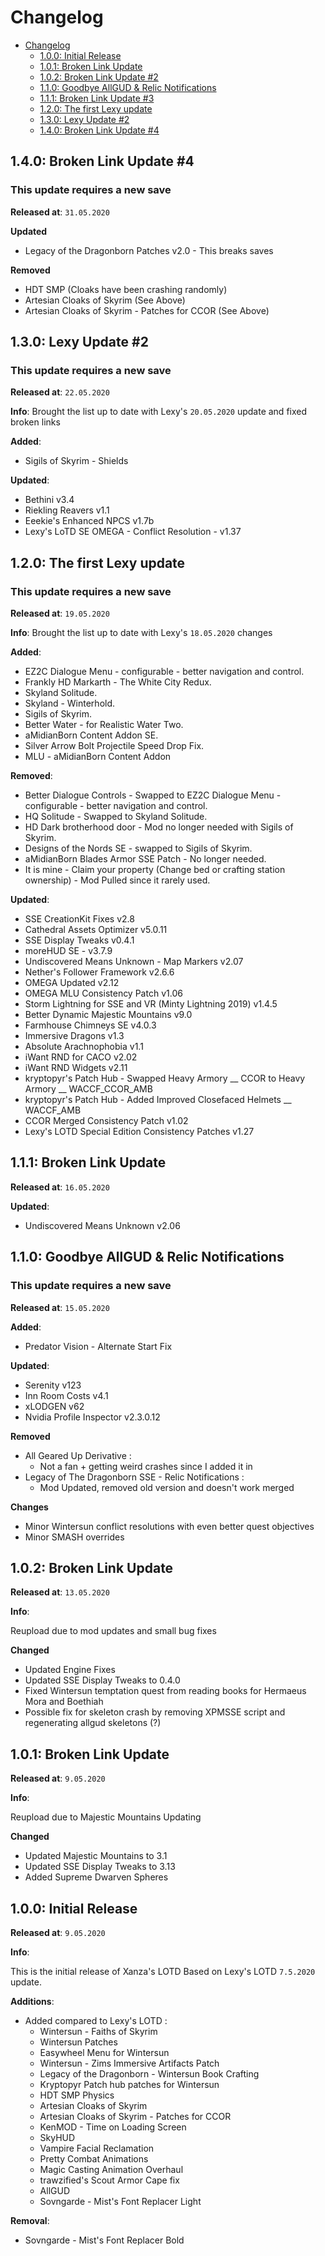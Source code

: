 # Changelog

- [Changelog](#changelog)
  - [1.0.0: Initial Release](#100-initial-release)
  - [1.0.1: Broken Link Update](#101-broken-link-update)
  - [1.0.2: Broken Link Update #2](#102-broken-link-update)
  - [1.1.0: Goodbye AllGUD & Relic Notifications](#110-goodbye-allgud--relic-notifications)
  - [1.1.1: Broken Link Update #3](#111-broken-link-update)
  - [1.2.0: The first Lexy update](#120-the-first-lexy-update)
  - [1.3.0: Lexy Update #2](#130-lexy-update-2)
  - [1.4.0: Broken Link Update #4](#140-broken-link-update-4)

## 1.4.0: Broken Link Update #4
### This update requires a new save
**Released at**: `31.05.2020`

**Updated**
- Legacy of the Dragonborn Patches v2.0 - This breaks saves

**Removed**
- HDT SMP (Cloaks have been crashing randomly)
- Artesian Cloaks of Skyrim (See Above)
- Artesian Cloaks of Skyrim - Patches for CCOR (See Above)

## 1.3.0: Lexy Update #2
### This update requires a new save
**Released at**: `22.05.2020`

**Info**:
Brought the list up to date with Lexy's `20.05.2020` update and fixed broken links

**Added**:
- Sigils of Skyrim - Shields

**Updated**:
- Bethini v3.4
- Riekling Reavers v1.1
- Eeekie's Enhanced NPCS v1.7b
- Lexy's LoTD SE OMEGA - Conflict Resolution - v1.37

## 1.2.0: The first Lexy update
### This update requires a new save
**Released at**: `19.05.2020`

**Info**:
Brought the list up to date with Lexy's `18.05.2020` changes

**Added**:
- EZ2C Dialogue Menu - configurable - better navigation and control.
- Frankly HD Markarth - The White City Redux.
- Skyland Solitude.
- Skyland - Winterhold.
- Sigils of Skyrim.
- Better Water - for Realistic Water Two.
- aMidianBorn Content Addon SE.
- Silver Arrow Bolt Projectile Speed Drop Fix.
- MLU - aMidianBorn Content Addon

**Removed**:
- Better Dialogue Controls - Swapped to EZ2C Dialogue Menu - configurable - better navigation and control.
- HQ Solitude - Swapped to Skyland Solitude.
- HD Dark brotherhood door - Mod no longer needed with Sigils of Skyrim.
- Designs of the Nords SE - swapped to Sigils of Skyrim.
- aMidianBorn Blades Armor SSE Patch - No longer needed.
- It is mine - Claim your property (Change bed or crafting station ownership) - Mod Pulled since it rarely used.

**Updated**:
- SSE CreationKit Fixes v2.8
- Cathedral Assets Optimizer v5.0.11
- SSE Display Tweaks v0.4.1
- moreHUD SE - v3.7.9
- Undiscovered Means Unknown - Map Markers v2.07
- Nether's Follower Framework v2.6.6
- OMEGA Updated v2.12
- OMEGA MLU Consistency Patch v1.06
- Storm Lightning for SSE and VR (Minty Lightning 2019) v1.4.5
- Better Dynamic Majestic Mountains v9.0
- Farmhouse Chimneys SE v4.0.3
- Immersive Dragons v1.3
- Absolute Arachnophobia v1.1
- iWant RND for CACO v2.02
- iWant RND Widgets v2.11
- kryptopyr's Patch Hub - Swapped Heavy Armory __ CCOR  to Heavy Armory __ WACCF_CCOR_AMB
- kryptopyr's Patch Hub - Added Improved Closefaced Helmets __ WACCF_AMB
- CCOR Merged Consistency Patch v1.02
- Lexy's LOTD Special Edition Consistency Patches v1.27

## 1.1.1: Broken Link Update

**Released at**: `16.05.2020`

**Updated**:
- Undiscovered Means Unknown v2.06


## 1.1.0: Goodbye AllGUD & Relic Notifications
### This update requires a new save
**Released at**: `15.05.2020`

**Added**:
- Predator Vision - Alternate Start Fix

**Updated**:
- Serenity v123
- Inn Room Costs v4.1
- xLODGEN v62
- Nvidia Profile Inspector v2.3.0.12

**Removed**
- All Geared Up Derivative : 
  - Not a fan + getting weird crashes since I added it in
- Legacy of The Dragonborn SSE - Relic Notifications : 
  - Mod Updated, removed old version and doesn't work merged

**Changes**
- Minor Wintersun conflict resolutions with even better quest objectives
- Minor SMASH overrides

## 1.0.2: Broken Link Update

**Released at**: `13.05.2020`

**Info**:

Reupload due to mod updates and small bug fixes

**Changed**
- Updated Engine Fixes
- Updated SSE Display Tweaks to 0.4.0
- Fixed Wintersun temptation quest from reading books for Hermaeus Mora and Boethiah
- Possible fix for skeleton crash by removing XPMSSE script and regenerating allgud skeletons (?)

## 1.0.1: Broken Link Update

**Released at**: `9.05.2020`

**Info**:

Reupload due to Majestic Mountains Updating

**Changed**
- Updated Majestic Mountains to 3.1
- Updated SSE Display Tweaks to 3.13
- Added Supreme Dwarven Spheres 

## 1.0.0: Initial Release

**Released at**: `9.05.2020`

**Info**:

This is the initial release of Xanza's LOTD Based on Lexy's LOTD `7.5.2020` update.

**Additions**:
- Added compared to Lexy's LOTD : 
  - Wintersun - Faiths of Skyrim
  - Wintersun Patches
  - Easywheel Menu for Wintersun
  - Wintersun - Zims Immersive Artifacts Patch
  - Legacy of the Dragonborn - Wintersun Book Crafting
  - Kryptopyr Patch hub patches for Wintersun
  - HDT SMP Physics
  - Artesian Cloaks of Skyrim
  - Artesian Cloaks of Skyrim - Patches for CCOR
  - KenMOD - Time on Loading Screen
  - SkyHUD
  - Vampire Facial Reclamation
  - Pretty Combat Animations
  - Magic Casting Animation Overhaul
  - trawzified's Scout Armor Cape fix
  - AllGUD
  - Sovngarde - Mist's Font Replacer Light
  
**Removal**:
 - Sovngarde - Mist's Font Replacer Bold
